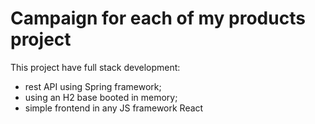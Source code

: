 # Campaign for each of my products project

This project have full stack development:

- rest API using Spring framework;
- using an H2 base booted in memory;
- simple frontend in any JS framework React
